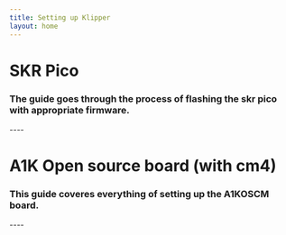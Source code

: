 ```yaml
---
title: Setting up Klipper
layout: home
---
```



<h1>SKR Pico</h1>
<h3>The guide goes through the process of flashing the skr pico with appropriate firmware.</h3>
----


<h1>A1K Open source board (with cm4)</h1>
<h3>This guide coveres everything of setting up the A1KOSCM board.</h3>
----
